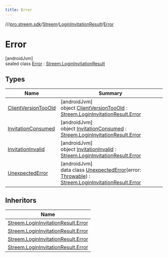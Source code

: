 ```yaml
---
title: Error
---
```

//[<root>](../../../../../index.html)/[pro.streem.sdk](../../../index.html)/[Streem](../../index.html)/[LoginInvitationResult](../index.html)/[Error](index.html)



# Error



[androidJvm]\
sealed class [Error](index.html) : [Streem.LoginInvitationResult](../index.html)



## Types


| Name | Summary |
|---|---|
| [ClientVersionTooOld](-client-version-too-old/index.html) | [androidJvm]<br>object [ClientVersionTooOld](-client-version-too-old/index.html) : [Streem.LoginInvitationResult.Error](index.html) |
| [InvitationConsumed](-invitation-consumed/index.html) | [androidJvm]<br>object [InvitationConsumed](-invitation-consumed/index.html) : [Streem.LoginInvitationResult.Error](index.html) |
| [InvitationInvalid](-invitation-invalid/index.html) | [androidJvm]<br>object [InvitationInvalid](-invitation-invalid/index.html) : [Streem.LoginInvitationResult.Error](index.html) |
| [UnexpectedError](-unexpected-error/index.html) | [androidJvm]<br>data class [UnexpectedError](-unexpected-error/index.html)(error: [Throwable](https://kotlinlang.org/api/latest/jvm/stdlib/kotlin/-throwable/index.html)) : [Streem.LoginInvitationResult.Error](index.html) |


## Inheritors


| Name |
|---|
| [Streem.LoginInvitationResult.Error](-invitation-consumed/index.html) |
| [Streem.LoginInvitationResult.Error](-invitation-invalid/index.html) |
| [Streem.LoginInvitationResult.Error](-client-version-too-old/index.html) |
| [Streem.LoginInvitationResult.Error](-unexpected-error/index.html) |

